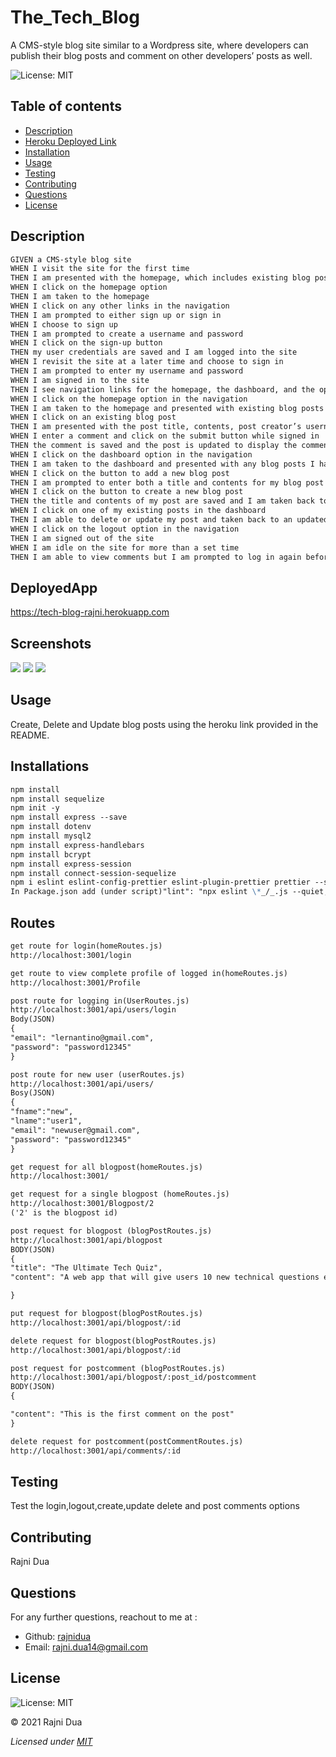# The_Tech_Blog

A CMS-style blog site similar to a Wordpress site, where developers can publish their blog posts and comment on other developers’ posts as well.

![License: MIT](https://img.shields.io/badge/License-MIT-yellow.svg)

## Table of contents

- [Description](#Description)
- [Heroku Deployed Link](#DeployedApp)
- [Installation](#Installations)
- [Usage](#Usage)
- [Testing](#Testing)
- [Contributing](#Contributing)
- [Questions](#Questions)
- [License](#License)

## Description

```md
GIVEN a CMS-style blog site
WHEN I visit the site for the first time
THEN I am presented with the homepage, which includes existing blog posts if any have been posted; navigation links for the homepage and the dashboard; and the option to log in
WHEN I click on the homepage option
THEN I am taken to the homepage
WHEN I click on any other links in the navigation
THEN I am prompted to either sign up or sign in
WHEN I choose to sign up
THEN I am prompted to create a username and password
WHEN I click on the sign-up button
THEN my user credentials are saved and I am logged into the site
WHEN I revisit the site at a later time and choose to sign in
THEN I am prompted to enter my username and password
WHEN I am signed in to the site
THEN I see navigation links for the homepage, the dashboard, and the option to log out
WHEN I click on the homepage option in the navigation
THEN I am taken to the homepage and presented with existing blog posts that include the post title and the date created
WHEN I click on an existing blog post
THEN I am presented with the post title, contents, post creator’s username, and date created for that post and have the option to leave a comment
WHEN I enter a comment and click on the submit button while signed in
THEN the comment is saved and the post is updated to display the comment, the comment creator’s username, and the date created
WHEN I click on the dashboard option in the navigation
THEN I am taken to the dashboard and presented with any blog posts I have already created and the option to add a new blog post
WHEN I click on the button to add a new blog post
THEN I am prompted to enter both a title and contents for my blog post
WHEN I click on the button to create a new blog post
THEN the title and contents of my post are saved and I am taken back to an updated dashboard with my new blog post
WHEN I click on one of my existing posts in the dashboard
THEN I am able to delete or update my post and taken back to an updated dashboard
WHEN I click on the logout option in the navigation
THEN I am signed out of the site
WHEN I am idle on the site for more than a set time
THEN I am able to view comments but I am prompted to log in again before I can add, update, or delete comments
```

## DeployedApp

https://tech-blog-rajni.herokuapp.com

## Screenshots

![](./public/images/screenshot1.png)
![](./public/images/screenshot2.png)
![](./public/images/screenshot3.png)

## Usage

Create, Delete and Update blog posts using the heroku link provided in the README.

## Installations

```md
npm install
npm install sequelize
npm init -y
npm install express --save
npm install dotenv
npm install mysql2
npm install express-handlebars
npm install bcrypt
npm install express-session
npm install connect-session-sequelize
npm i eslint eslint-config-prettier eslint-plugin-prettier prettier --save-dev
In Package.json add (under script)"lint": "npx eslint \*_/_.js --quiet; exit 0"
```

## Routes

```md
get route for login(homeRoutes.js)
http://localhost:3001/login

get route to view complete profile of logged in(homeRoutes.js)
http://localhost:3001/Profile

post route for logging in(UserRoutes.js)
http://localhost:3001/api/users/login
Body(JSON)
{
"email": "lernantino@gmail.com",
"password": "password12345"
}

post route for new user (userRoutes.js)
http://localhost:3001/api/users/
Bosy(JSON)
{
"fname":"new",
"lname":"user1",
"email": "newuser@gmail.com",
"password": "password12345"
}

get request for all blogpost(homeRoutes.js)
http://localhost:3001/

get request for a single blogpost (homeRoutes.js)
http://localhost:3001/Blogpost/2
('2' is the blogpost id)

post request for blogpost (blogPostRoutes.js)
http://localhost:3001/api/blogpost
BODY(JSON)
{
"title": "The Ultimate Tech Quiz",
"content": "A web app that will give users 10 new technical questions each day and track their progress in things like programming, cybersecurity, database architecture, and more!"

}

put request for blogpost(blogPostRoutes.js)
http://localhost:3001/api/blogpost/:id

delete request for blogpost(blogPostRoutes.js)
http://localhost:3001/api/blogpost/:id

post request for postcomment (blogPostRoutes.js)
http://localhost:3001/api/blogpost/:post_id/postcomment
BODY(JSON)
{

"content": "This is the first comment on the post"
}

delete request for postcomment(postCommentRoutes.js)
http://localhost:3001/api/comments/:id
```

## Testing

Test the login,logout,create,update delete and post comments options

## Contributing

Rajni Dua

## Questions

For any further questions, reachout to me at :

- Github: [rajnidua](https://github.com/rajnidua)
- Email: rajni.dua14@gmail.com

## License

![License: MIT](https://img.shields.io/badge/License-MIT-yellow.svg)

&copy; 2021 Rajni Dua

_Licensed under [MIT](./license)_
